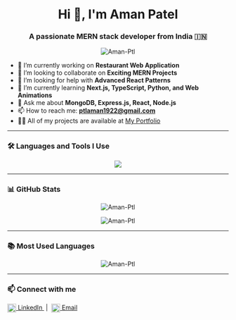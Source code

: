 <h1 align="center">Hi 👋, I'm Aman Patel</h1>
<h3 align="center">A passionate MERN stack developer from India 🇮🇳</h3>

<p align="center">
  <img src="https://komarev.com/ghpvc/?username=Aman-Ptl&label=Profile%20views&color=0e75b6&style=flat" alt="Aman-Ptl" />
</p>

- 🔭 I’m currently working on **Restaurant Web Application**  
- 👯 I’m looking to collaborate on **Exciting MERN Projects**  
- 🤝 I’m looking for help with **Advanced React Patterns**  
- 🌱 I’m currently learning **Next.js, TypeScript, Python, and Web Animations**  
- 💬 Ask me about **MongoDB, Express.js, React, Node.js**  
- 📫 How to reach me: **ptlaman1922@gmail.com**  
- 👨‍💻 All of my projects are available at [My Portfolio](https://react-portfolio-delta-woad.vercel.app)  

---

### 🛠️ Languages and Tools I Use

<p align="center">
  <img src="https://skillicons.dev/icons?i=html,css,js,react,nodejs,express,mongodb,tailwind,vite,git,github,postman" />
</p>

---

### 📊 GitHub Stats

<p align="center">
  <img src="https://github-readme-stats.vercel.app/api?username=Aman-Ptl&show_icons=true&locale=en" alt="Aman-Ptl" />
</p>

<p align="center">
  <img src="https://github-readme-streak-stats.herokuapp.com/?user=Aman-Ptl" alt="Aman-Ptl" />
</p>

---

### 📚 Most Used Languages

<p align="center">
  <img src="https://github-readme-stats.vercel.app/api/top-langs/?username=Aman-Ptl&layout=compact&langs_count=8&theme=default" alt="Aman-Ptl" />
</p>

---

### 📫 Connect with me

<p align="left">
  <a href="https://www.linkedin.com/in/amanpateljnv/" target="_blank">
    <img align="center" src="https://cdn.jsdelivr.net/npm/simple-icons@v3/icons/linkedin.svg" alt="linkedin" height="20" width="20" />
    LinkedIn
  </a>
  &nbsp;|&nbsp;
  <a href="mailto:ptlaman1922@gmail.com">
    <img align="center" src="https://cdn.jsdelivr.net/npm/simple-icons@v3/icons/gmail.svg" alt="gmail" height="20" width="20" />
    Email
  </a>
</p>
